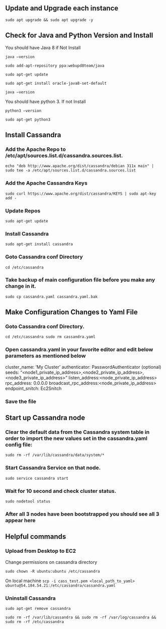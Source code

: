 ## Update and Upgrade each instance

`
sudo apt upgrade && sudo apt upgrade -y
`

## Check for Java and Python Version and Install

You should have Java 8 if Not Install

`
java —version
`

`
sudo add-apt-repository ppa:webupd8team/java
`

`
sudo apt-get update
`

`
sudo apt-get install oracle-java8-set-default
`

`
java —version
`

You should have python 3.  If not Install

`
python3 —version
`

`
sudo apt-get python3
`

## Install Cassandra

### Add the Apache Repo to /etc/apt/sources.list.d/cassandra.sources.list.

`
echo "deb http://www.apache.org/dist/cassandra/debian 311x main" | sudo tee -a /etc/apt/sources.list.d/cassandra.sources.list
`

### Add the Apache Cassandra Keys

`
sudo curl https://www.apache.org/dist/cassandra/KEYS | sudo apt-key add -
`

### Update Repos

`
sudo apt-get update
`

### Install Cassandra

`
sudo apt-get install cassandra
`

### Goto Cassandra conf Directory

`
cd /etc/cassandra
`

### Take backup of main configuration file before you make any change in it.

`
sudo cp cassandra.yaml cassandra.yaml.bak
`

## Make Configuration Changes to Yaml File

### Goto Cassandra conf Directory.

`
cd /etc/cassandra
sudo rm cassandra.yaml
`

### Open cassandra.yaml in your favorite editor and edit below parameters as mentioned below

cluster_name: ‘My Cluster’
authenticator: PasswordAuthenticator (optional)
seeds: “<node1_private_ip_address>,<node2_private_ip_address>,<node3_private_ip_address>”
listen_address:<node_private_ip_address>
rpc_address: 0.0.0.0
broadcast_rpc_address:<node_private_ip_address>
endpoint_snitch: Ec2Snitch

### Save the file


## Start up Cassandra node

### Clear the default data from the Cassandra system table in order to import the new values set in the cassandra.yaml config file:

`
sudo rm -rf /var/lib/cassandra/data/system/*
`

### Start Cassandra Service on that node.

`
sudo service cassandra start
`

### Wait for 10 second and check cluster status.

`
sudo nodetool status
`

### After all 3 nodes have been bootstrapped you should see all 3 appear here





## Helpful commands

### Upload from Desktop to EC2

Change permissions on cassandra directory

`
sudo chown -R ubuntu:ubuntu /etc/cassandra
`

On local machine
`
scp -i cass_test.pem <local_path_to_yaml> ubuntu@54.184.54.21:/etc/cassandra/cassandra.yaml
`

### Uninstall Cassandra

`
sudo apt-get remove cassandra
`

`
sudo rm -rf /var/lib/cassandra && sudo rm -rf /var/log/cassandra && sudo rm -rf /etc/cassandra
`
